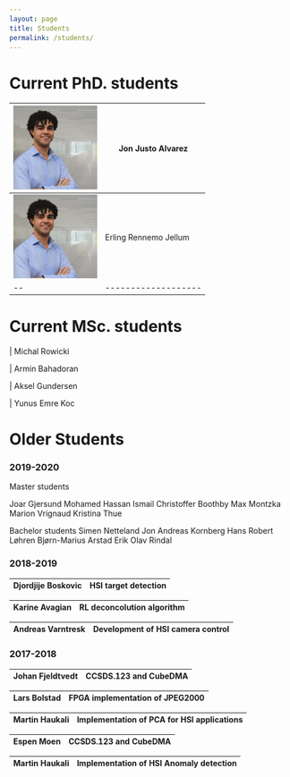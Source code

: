 ```yaml
---
layout: page
title: Students
permalink: /students/
---
```


# Current PhD. students

<img src="_images/Profile_pic_jon.jpg" alt="drawing" width="150"/> | Jon Justo Alvarez
--|-------------------
<img src="_images/Profile_pic_jon.jpg" alt="drawing" width="150"/> | Erling Rennemo Jellum
--|-------------------

# Current MSc. students
| Michal Rowicki 

| Armin Bahadoran 

| Aksel Gundersen 

| Yunus Emre Koc 


# Older Students




### 2019-2020

Master students

Joar Gjersund
Mohamed Hassan Ismail
Christoffer Boothby
Max Montzka
Marion Vrignaud
Kristina Thue


Bachelor students
Simen Netteland
Jon Andreas Kornberg
Hans Robert Løhren
Bjørn-Marius Arstad
Erik Olav Rindal

### 2018-2019

|Djordjije Boskovic| HSI target detection
|------------------|--------------------------------------------|

|Karine Avagian| RL deconcolution algorithm
|------------------|--------------------------------------------|


|Andreas Varntresk | Development of HSI camera control
|------------------|--------------------------------------------|


### 2017-2018
Johan Fjeldtvedt | CCSDS.123 and CubeDMA
--|-------------------

Lars Bolstad | FPGA implementation of JPEG2000 
--|-------------------

Martin Haukali | Implementation of PCA for HSI applications
--|-------------------

Espen Moen | CCSDS.123 and CubeDMA
--|-------------------

Martin Haukali | Implementation of HSI Anomaly detection
--|-------------------


